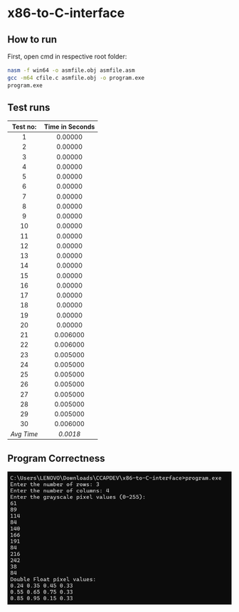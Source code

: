 # x86-to-C-interface

## How to run

First, open cmd in respective root folder:

```bash
nasm -f win64 -o asmfile.obj asmfile.asm
gcc -m64 cfile.c asmfile.obj -o program.exe
program.exe
```

## Test runs
| Test no:   | Time in Seconds |
|:----------:|:----------------:|
| 1          | 0.00000          |
| 2          | 0.00000          |
| 3          | 0.00000          |
| 4          | 0.00000          |
| 5          | 0.00000          |
| 6          | 0.00000          |
| 7          | 0.00000          |
| 8          | 0.00000          |
| 9          | 0.00000          |
| 10         | 0.00000          |
| 11         | 0.00000          |
| 12         | 0.00000          |
| 13         | 0.00000          |
| 14         | 0.00000          |
| 15         | 0.00000          |
| 16         | 0.00000        |
| 17         | 0.00000        |
| 18         | 0.00000        |
| 19         | 0.00000        |
| 20         | 0.00000         |
| 21         | 0.006000        |
| 22         | 0.006000       |
| 23         | 0.005000        |
| 24         | 0.005000        |
| 25         | 0.005000        |
| 26         | 0.005000       |
| 27         | 0.005000        |
| 28         | 0.005000        |
| 29         | 0.005000        |
| 30         | 0.006000       |
| *Avg Time* | *0.0018*      |



## Program Correctness
![alt text](image.png)
